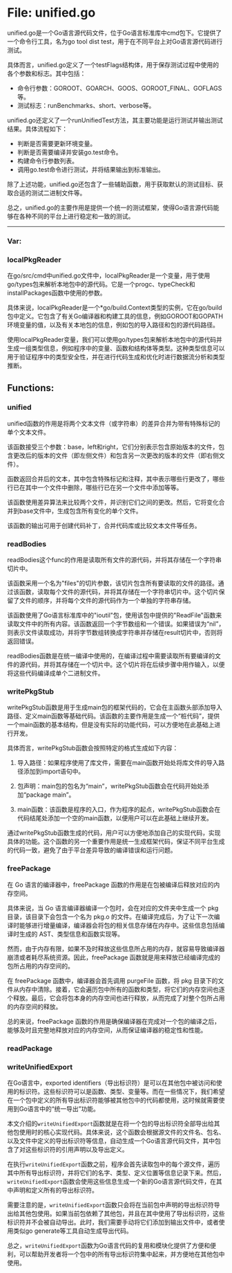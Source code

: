 # File: unified.go

unified.go是一个Go语言源代码文件，位于Go语言标准库中cmd包下。它提供了一个命令行工具，名为go tool dist test，用于在不同平台上对Go语言源代码进行测试。

具体而言，unified.go定义了一个testFlags结构体，用于保存测试过程中使用的各个参数和标志。其中包括：

- 命令行参数：GOROOT、GOARCH、GOOS、GOROOT_FINAL、GOFLAGS等。
- 测试标志：runBenchmarks、short、verbose等。

unified.go还定义了一个runUnifiedTest方法，其主要功能是运行测试并输出测试结果。具体流程如下：

- 判断是否需要更新环境变量。
- 判断是否需要编译并安装go.test命令。
- 构建命令行参数列表。
- 调用go.test命令进行测试，并将结果输出到标准输出。

除了上述功能，unified.go还包含了一些辅助函数，用于获取默认的测试目标、获取合适的测试二进制文件等。

总之，unified.go的主要作用是提供一个统一的测试框架，使得Go语言源代码能够在各种不同的平台上进行稳定和一致的测试。




---

### Var:

### localPkgReader

在go/src/cmd中unified.go文件中，localPkgReader是一个变量，用于使用go/types包来解析本地包中的源代码。它是一个progc、typeCheck和installPackages函数中使用的参数。

具体来说，localPkgReader是一个*go/build.Context类型的实例，它在go/build包中定义。它包含了有关Go编译器和构建工具的信息，例如GOROOT和GOPATH环境变量的值，以及有关本地包的信息，例如包的导入路径和包的源代码路径。

使用localPkgReader变量，我们可以使用go/types包来解析本地包中的源代码并生成一组类型信息，例如程序中的变量、函数和结构体等类型。这种类型信息可以用于验证程序中的类型安全性，并在进行代码生成和优化时进行数据流分析和类型推断。



## Functions:

### unified

unified函数的作用是将两个文本文件（或字符串）的差异合并为带有特殊标记的单个文本文件。

该函数接受三个参数：base，left和right，它们分别表示包含原始版本的文件，包含更改后的版本的文件（即左侧文件）和包含另一次更改的版本的文件（即右侧文件）。

函数返回合并后的文本，其中包含特殊标记和注释，其中表示哪些行更改了，哪些行已在其中一个文件中删除，哪些行已在另一个文件中添加等等。

该函数使用差异算法来比较两个文件，并识别它们之间的更改。然后，它将变化合并到base文件中，生成包含所有变化的单个文件。

该函数的输出可用于创建代码补丁，合并代码库或比较文本文件等任务。



### readBodies

readBodies这个func的作用是读取所有文件的源代码，并将其存储在一个字符串切片中。

该函数采用一个名为"files"的切片参数，该切片包含所有要读取的文件的路径。通过该函数，读取每个文件的源代码，并将其存储在一个字符串切片中。这个切片保留了文件的顺序，并将每个文件的源代码作为一个单独的字符串存储。

该函数使用了Go语言标准库中的"ioutil"包，使用该包中提供的"ReadFile"函数来读取文件中的所有内容。该函数返回一个字节数组和一个错误。如果错误为“nil”，则表示文件读取成功，并将字节数组转换成字符串并存储在result切片中，否则将返回错误。

readBodies函数是在统一编译中使用的，在编译过程中需要读取所有要编译的文件的源代码，并将其存储在一个切片中。这个切片将在后续步骤中用作输入，以便将这些代码编译成单个二进制文件。



### writePkgStub

writePkgStub函数是用于生成main包的框架代码的，它会在主函数头部添加导入路径、定义main函数等基础代码。该函数的主要作用是生成一个“桩代码”，提供一个main函数的基本结构，但是没有实际的功能代码，可以方便地在此基础上进行开发。

具体而言，writePkgStub函数会按照特定的格式生成如下内容：

1. 导入路径：如果程序使用了库文件，需要在main函数开始处将库文件的导入路径添加到import语句中。

2. 包声明：main包的包名为“main”，writePkgStub函数会在代码开始处添加“package main”。

3. main函数：该函数是程序的入口，作为程序的起点，writePkgStub函数会在代码结尾处添加一个空的main函数，以便用户可以在此基础上继续开发。

通过writePkgStub函数生成的代码，用户可以方便地添加自己的实现代码，实现具体的功能。这个函数的另一个重要作用是统一生成框架代码，保证不同平台生成的代码一致，避免了由于平台差异导致的编译错误和运行问题。



### freePackage

在 Go 语言的编译器中，freePackage 函数的作用是在包被编译后释放对应的内存空间。

具体来说，当 Go 语言编译器编译一个包时，会在对应的文件夹中生成一个 pkg 目录，该目录下会包含一个名为 pkg.o 的文件。在编译完成后，为了让下一次编译时能够进行增量编译，编译器会将包的相关信息存储在内存中。这些信息包括编译时生成的 AST、类型信息和函数实现等。

然而，由于内存有限，如果不及时释放这些信息所占用的内存，就容易导致编译器崩溃或者耗尽系统资源。因此，freePackage 函数就是用来释放已经编译完成的包所占用的内存空间的。

在 freePackage 函数中，编译器会首先调用 purgeFile 函数，将 pkg 目录下的文件从内存中清除。接着，它会遍历包中所有的函数和类型，将它们的内存空间也逐个释放。最后，它会将包本身的内存空间也进行释放，从而完成了对整个包所占用的内存空间的释放。

总的来说，freePackage 函数的作用是确保编译器在完成对一个包的编译之后，能够及时且完整地释放对应的内存空间，从而保证编译器的稳定性和性能。



### readPackage





### writeUnifiedExport

在Go语言中，exported identifiers（导出标识符）是可以在其他包中被访问和使用的标识符。这些标识符可以是函数、类型、变量等。而在一些情况下，我们希望在一个包中定义的所有导出标识符能够被其他包中的代码都使用，这时候就需要使用到Go语言中的“统一导出”功能。 

本文介绍的`writeUnifiedExport`函数就是在将一个包的导出标识符全部导出给其他包使用时的核心实现代码。具体来说，这个函数会根据源文件的文件名、包名、以及文件中定义的导出标识符等信息，自动生成一个Go语言源代码文件，其中包含了对这些标识符的引用声明以及导出定义。

在执行`writeUnifiedExport`函数之前，程序会首先读取包中的每个源文件，遍历其中所有导出标识符，并将它们的名字、类型、定义位置等信息记录下来。然后，`writeUnifiedExport`函数会使用这些信息生成一个新的Go语言源代码文件，在其中声明和定义所有的导出标识符。

需要注意的是，`writeUnifiedExport`函数只会将在当前包中声明的导出标识符导出给其他包使用。如果当前包依赖了其他包，并且在其中使用了导出标识符，这些标识符并不会被自动导出。此时，我们需要手动将它们添加到输出文件中，或者使用类似go generate等工具自动生成导出代码。

总之，`writeUnifiedExport`函数为Go语言代码的复用和模块化提供了方便和便利，可以帮助开发者将一个包中的所有导出标识符集中起来，并方便地在其他包中使用。



